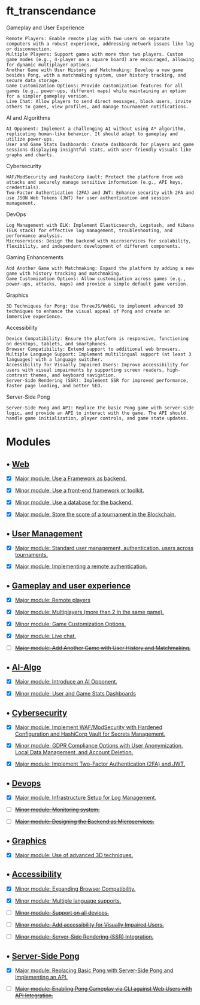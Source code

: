 # ft_transcendance


Gameplay and User Experience

    Remote Players: Enable remote play with two users on separate computers with a robust experience, addressing network issues like lag or disconnection.
    Multiple Players: Support games with more than two players. Custom game modes (e.g., 4-player on a square board) are encouraged, allowing for dynamic multiplayer options.
    Another Game with User History and Matchmaking: Develop a new game besides Pong, with a matchmaking system, user history tracking, and secure data storage.
    Game Customization Options: Provide customization features for all games (e.g., power-ups, different maps) while maintaining an option for a simpler gameplay version.
    Live Chat: Allow players to send direct messages, block users, invite others to games, view profiles, and manage tournament notifications.

AI and Algorithms

    AI Opponent: Implement a challenging AI without using A* algorithm, replicating human-like behavior. It should adapt to gameplay and utilize power-ups.
    User and Game Stats Dashboards: Create dashboards for players and game sessions displaying insightful stats, with user-friendly visuals like graphs and charts.

Cybersecurity

    WAF/ModSecurity and HashiCorp Vault: Protect the platform from web attacks and securely manage sensitive information (e.g., API keys, credentials).
    Two-Factor Authentication (2FA) and JWT: Enhance security with 2FA and use JSON Web Tokens (JWT) for user authentication and session management.

DevOps

    Log Management with ELK: Implement Elasticsearch, Logstash, and Kibana (ELK stack) for effective log management, troubleshooting, and performance analysis.
    Microservices: Design the backend with microservices for scalability, flexibility, and independent development of different components.

Gaming Enhancements

    Add Another Game with Matchmaking: Expand the platform by adding a new game with history tracking and matchmaking.
    Game Customization Options: Allow customization across games (e.g., power-ups, attacks, maps) and provide a simple default game version.

Graphics

    3D Techniques for Pong: Use ThreeJS/WebGL to implement advanced 3D techniques to enhance the visual appeal of Pong and create an immersive experience.

Accessibility

    Device Compatibility: Ensure the platform is responsive, functioning on desktops, tablets, and smartphones.
    Browser Compatibility: Extend support to additional web browsers.
    Multiple Language Support: Implement multilingual support (at least 3 languages) with a language switcher.
    Accessibility for Visually Impaired Users: Improve accessibility for users with visual impairments by supporting screen readers, high-contrast themes, and keyboard navigation.
    Server-Side Rendering (SSR): Implement SSR for improved performance, faster page loading, and better SEO.

Server-Side Pong

    Server-Side Pong and API: Replace the basic Pong game with server-side logic, and provide an API to interact with the game. The API should handle game initialization, player controls, and game state updates.

    

# Modules

## • [Web](about/WEB.md/#web)

  - [x] [Major module: Use a Framework as backend.](about/WEB.md/#-major-module-use-a-framework-as-backend)
  
  - [x] [Minor module: Use a front-end framework or toolkit.](about/WEB.md/#-minor-module-use-a-front-end-framework-or-toolkit)
  
  - [x] [Minor module: Use a database for the backend.](about/WEB.md/#-minor-module-use-a-database-for-the-backend--and-more)
  
  - [x] [Major module: Store the score of a tournament in the Blockchain.](about/WEB.md/#-major-module-store-the-score-of-a-tournament-in-the-blockchain)

## • [User Management](about/USERMANAG.md/#user-management)

  - [x] [Major module: Standard user management, authentication, users across tournaments.](about/USERMANAG.md/#-major-module-standard-user-management-authentication-users-across-tournaments)

  - [x] [Major module: Implementing a remote authentication.](about/USERMANAG.md/#-major-module-implementing-a-remote-authentication)

## • [Gameplay and user experience](about/GAME&USEREXP.md/#gameplay-and-user-experience)

  - [x] [Major module: Remote players](about/GAME&USEREXP.md/#-major-module-remote-players)

  - [x] [Major module: Multiplayers (more than 2 in the same game).](about/GAME&USEREXP.md/#-major-module-multiple-players)

  - [x] [Minor module: Game Customization Options.](about/GAME&USEREXP.md/#-minor-module-game-customization-options)
  
  - [x] [Major module: Live chat.](about/GAME&USEREXP.md/#-major-module-live-chat)
  
  - [ ] [~~Major module: Add Another Game with User History and Matchmaking.~~](about/GAME&USEREXP.md/#-major-module-add-another-game-with-user-history-and-matchmaking)

## • [AI-Algo](about/AIALGO.md/#ai-algo)

  - [x] [Major module: Introduce an AI Opponent.](about/AIALGO.md/#-major-module-introduce-an-ai-opponent)
  
  - [x] [Minor module: User and Game Stats Dashboards](about/AIALGO.md/#-minor-module-user-and-game-stats-dashboards)
  
## • [Cybersecurity](about/CYBERSECU.md/#cybersecurity)

  - [x] [Major module: Implement WAF/ModSecurity with Hardened Configuration and HashiCorp Vault for Secrets Management.](about/CYBERSECU.md/#-major-module-implement-wafmodsecurity-with-hardened-configuration-and-hashicorp-vault-for-secrets-management)

  - [x] [Minor module: GDPR Compliance Options with User Anonymization, Local Data Management, and Account Deletion.](about/CYBERSECU.md/#-minor-module-gdpr-compliance-options-with-user-anonymization-local-data-management-and-account-deletion)

  - [x] [Major module: Implement Two-Factor Authentication (2FA) and JWT.](about/CYBERSECU.md/#-major-module-implement-two-factor-authentication-2fa-and-jwt)

## • [Devops](about/DEVOPS.md/#devops)

  - [x] [Major module: Infrastructure Setup for Log Management.](about/DEVOPS.md/#-major-module-infrastructure-setup-with-elk-elasticsearch-logstash-kibana-for-log-management)

  - [ ] [~~Minor module: Monitoring system.~~](about/DEVOPS.md/#-minor-module-monitoring-system)

  - [ ] [~~Major module: Designing the Backend as Microservices.~~](about/DEVOPS.md/#-major-module-designing-the-backend-as-microservices)

## • [Graphics](about/GRAPHICS.md/#graphics)

  - [x] [Major module: Use of advanced 3D techniques.](about/GRAPHICS.md/#-major-module-implementing-advanced-3d-techniques)
  
## • [Accessibility](about/ACCESSBTY.md/#accessibility)
  
  - [x] [Minor module: Expanding Browser Compatibility.](about/ACCESSBTY.md/#-minor-module-expanding-browser-compatibility)
  
  - [x] [Minor module: Multiple language supports.](about/ACCESSBTY.md/#-minor-module-multiple-language-supports)

  - [ ] [~~Minor module: Support on all devices.~~](about/ACCESSBTY.md/#-minor-module-support-on-all-devices)

  - [ ] [~~Minor module: Add accessibility for Visually Impaired Users.~~](about/ACCESSBTY.md/#-minor-module-add-accessibility-for-visually-impaired-users)

  - [ ] [~~Minor module: Server-Side Rendering (SSR) Integration.~~](about/ACCESSBTY.md/#-minor-module-server-side-rendering-ssr-integration)

## • [Server-Side Pong](about/SERVERSIDEPONG.md/#server-side-pong)

  - [x] [Major module: Replacing Basic Pong with Server-Side Pong and Implementing an API.](about/SERVERSIDEPONG.md/#-major-module-replacing-basic-pong-with-server-side-pong-and-implementing-an-api)

  - [ ] [~~Major module: Enabling Pong Gameplay via CLI against Web Users with API Integration.~~](about/SERVERSIDEPONG.md/#-major-module-enabling-pong-gameplay-via-cli-against-web-users-with-api-integration)
  
